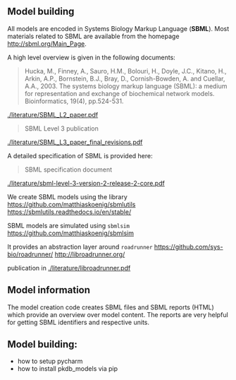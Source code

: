 ## Model building

All models are encoded in Systems Biology Markup Language (**SBML**). Most materials related to SBML are available from the homepage http://sbml.org/Main_Page.

A high level overview is given in the following documents:

> Hucka, M., Finney, A., Sauro, H.M., Bolouri, H., Doyle, J.C., Kitano, H., Arkin, A.P., Bornstein, B.J., Bray, D., Cornish-Bowden, A. and Cuellar, A.A., 2003. The systems biology markup language (SBML): a medium for representation and exchange of biochemical network models. Bioinformatics, 19(4), pp.524-531.

[./literature/SBML_L2_paper.pdf](./literature/SBML_L2_paper.pdf)

> SBML Level 3 publication

[./literature/SBML_L3_paper_final_revisions.pdf](./literature/SBML_L3_paper_final_revisions.pdf)


A detailed specification of SBML is provided here:

> SBML specification document

[./literature/sbml-level-3-version-2-release-2-core.pdf](./literature/sbml-level-3-version-2-release-2-core.pdf)

We create SBML models using the library
https://github.com/matthiaskoenig/sbmlutils  
https://sbmlutils.readthedocs.io/en/stable/  

SBML models are simulated using `sbmlsim`
https://github.com/matthiaskoenig/sbmlsim  

It provides an abstraction layer around `roadrunner`
https://github.com/sys-bio/roadrunner/
http://libroadrunner.org/

publication in [./literature/libroadrunner.pdf](./literature/libroadrunner.pdf)

## Model information
The model creation code creates SBML files and SBML reports (HTML) which provide an overview over model content.
The reports are very helpful for getting SBML identifiers and respective units.

## Model building:
- how to setup pycharm
- how to install pkdb_models via pip